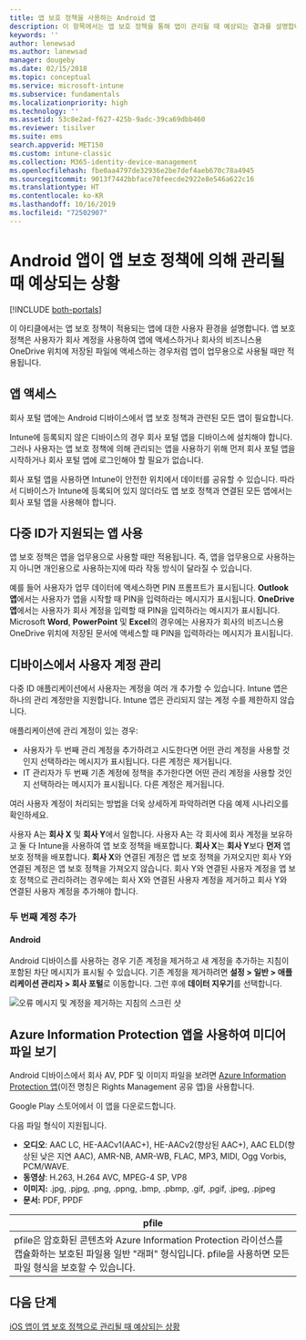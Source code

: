 ```yaml
---
title: 앱 보호 정책을 사용하는 Android 앱
description: 이 항목에서는 앱 보호 정책을 통해 앱이 관리될 때 예상되는 결과를 설명합니다.
keywords: ''
author: lenewsad
ms.author: lanewsad
manager: dougeby
ms.date: 02/15/2018
ms.topic: conceptual
ms.service: microsoft-intune
ms.subservice: fundamentals
ms.localizationpriority: high
ms.technology: ''
ms.assetid: 53c8e2ad-f627-425b-9adc-39ca69dbb460
ms.reviewer: tisilver
ms.suite: ems
search.appverid: MET150
ms.custom: intune-classic
ms.collection: M365-identity-device-management
ms.openlocfilehash: fbe0aa4797de32936e2be7def4aeb670c78a4945
ms.sourcegitcommit: 9013f7442bbface78feecde2922e8e546a622c16
ms.translationtype: HT
ms.contentlocale: ko-KR
ms.lasthandoff: 10/16/2019
ms.locfileid: "72502907"
---
```

# <a name="what-to-expect-when-your-android-app-is-managed-by-app-protection-policies"></a>Android 앱이 앱 보호 정책에 의해 관리될 때 예상되는 상황

[!INCLUDE [both-portals](../../intune-classic/includes/note-for-both-portals.md)]

이 아티클에서는 앱 보호 정책이 적용되는 앱에 대한 사용자 환경을 설명합니다. 앱 보호 정책은 사용자가 회사 계정을 사용하여 앱에 액세스하거나 회사의 비즈니스용 OneDrive 위치에 저장된 파일에 액세스하는 경우처럼 앱이 업무용으로 사용될 때만 적용됩니다.

## <a name="access-apps"></a>앱 액세스

회사 포털 앱에는 Android 디바이스에서 앱 보호 정책과 관련된 모든 앱이 필요합니다.

Intune에 등록되지 않은 디바이스의 경우 회사 포털 앱을 디바이스에 설치해야 합니다. 그러나 사용자는 앱 보호 정책에 의해 관리되는 앱을 사용하기 위해 먼저 회사 포털 앱을 시작하거나 회사 포털 앱에 로그인해야 할 필요가 없습니다.

회사 포털 앱을 사용하면 Intune이 안전한 위치에서 데이터를 공유할 수 있습니다. 따라서 디바이스가 Intune에 등록되어 있지 않더라도 앱 보호 정책과 연결된 모든 앱에서는 회사 포털 앱을 사용해야 합니다.


## <a name="use-apps-with-multi-identity-support"></a>다중 ID가 지원되는 앱 사용

앱 보호 정책은 앱을 업무용으로 사용할 때만 적용됩니다. 즉, 앱을 업무용으로 사용하는지 아니면 개인용으로 사용하는지에 따라 작동 방식이 달라질 수 있습니다.

예를 들어 사용자가 업무 데이터에 액세스하면 PIN 프롬프트가 표시됩니다. **Outlook 앱**에서는 사용자가 앱을 시작할 때 PIN을 입력하라는 메시지가 표시됩니다. **OneDrive 앱**에서는 사용자가 회사 계정을 입력할 때 PIN을 입력하라는 메시지가 표시됩니다. Microsoft **Word**, **PowerPoint** 및 **Excel**의 경우에는 사용자가 회사의 비즈니스용 OneDrive 위치에 저장된 문서에 액세스할 때 PIN을 입력하라는 메시지가 표시됩니다.

## <a name="manage-user-accounts-on-the-device"></a>디바이스에서 사용자 계정 관리

다중 ID 애플리케이션에서 사용자는 계정을 여러 개 추가할 수 있습니다.  Intune 앱은 하나의 관리 계정만을 지원합니다.  Intune 앱은 관리되지 않는 계정 수를 제한하지 않습니다.

애플리케이션에 관리 계정이 있는 경우:
* 사용자가 두 번째 관리 계정을 추가하려고 시도한다면 어떤 관리 계정을 사용할 것인지 선택하라는 메시지가 표시됩니다.  다른 계정은 제거됩니다.
* IT 관리자가 두 번째 기존 계정에 정책을 추가한다면 어떤 관리 계정을 사용할 것인지 선택하라는 메시지가 표시됩니다.  다른 계정은 제거됩니다.

여러 사용자 계정이 처리되는 방법을 더욱 상세하게 파악하려면 다음 예제 시나리오를 확인하세요.

사용자 A는 **회사 X** 및 **회사 Y**에서 일합니다. 사용자 A는 각 회사에 회사 계정을 보유하고 둘 다 Intune을 사용하여 앱 보호 정책을 배포합니다. **회사 X**는 **회사 Y**보다 **먼저** 앱 보호 정책을 배포합니다. **회사 X**와 연결된 계정은 앱 보호 정책을 가져오지만 회사 Y와 연결된 계정은 앱 보호 정책을 가져오지 않습니다. 회사 Y와 연결된 사용자 계정을 앱 보호 정책으로 관리하려는 경우에는 회사 X와 연결된 사용자 계정을 제거하고 회사 Y와 연결된 사용자 계정을 추가해야 합니다.
### <a name="add-a-second-account"></a>두 번째 계정 추가
#### <a name="android"></a>Android
Android 디바이스를 사용하는 경우 기존 계정을 제거하고 새 계정을 추가하는 지침이 포함된 차단 메시지가 표시될 수 있습니다.  기존 계정을 제거하려면 **설정 &gt; 일반 &gt; 애플리케이션 관리자 &gt; 회사 포털**로 이동합니다. 그런 후에 **데이터 지우기**를 선택합니다.

![오류 메시지 및 계정을 제거하는 지침의 스크린 샷](./media/end-user-mam-apps-android/Android_SwitchUser.png)

## <a name="view-media-files-with-the-azure-information-protection-app"></a>Azure Information Protection 앱을 사용하여 미디어 파일 보기
Android 디바이스에서 회사 AV, PDF 및 이미지 파일을 보려면 [Azure Information Protection 앱](https://play.google.com/store/apps/details?id=com.microsoft.ipviewer)(이전 명칭은 Rights Management 공유 앱)을 사용합니다.

Google Play 스토어에서 이 앱을 다운로드합니다.  

다음 파일 형식이 지원됩니다.

* **오디오**: AAC LC, HE-AACv1(AAC+), HE-AACv2(향상된 AAC+), AAC ELD(향상된 낮은 지연 AAC), AMR-NB, AMR-WB, FLAC, MP3, MIDI, Ogg Vorbis, PCM/WAVE.
* **동영상**: H.263, H.264 AVC, MPEG-4 SP, VP8
* **이미지:** .jpg, .pjpg, .png, .ppng, .bmp, .pbmp, .gif, .pgif, .jpeg, .pjpeg
* **문서:** PDF, PPDF


|**pfile**|
|----|
|pfile은 암호화된 콘텐츠와 Azure Information Protection 라이선스를 캡슐화하는 보호된 파일용 일반 "래퍼" 형식입니다. pfile을 사용하면 모든 파일 형식을 보호할 수 있습니다.|

## <a name="next-steps"></a>다음 단계
[iOS 앱이 앱 보호 정책으로 관리될 때 예상되는 상황](end-user-mam-apps-ios.md)
